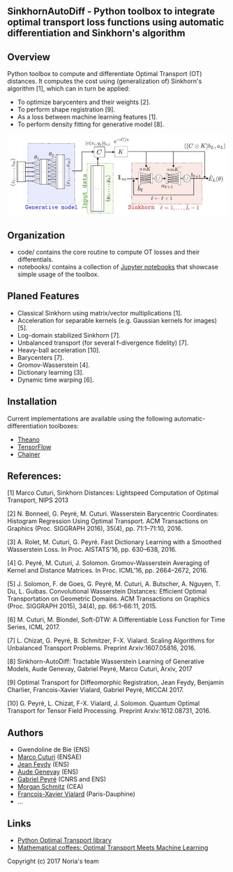 SinkhornAutoDiff - Python toolbox to integrate optimal transport loss functions using automatic differentiation and Sinkhorn's algorithm
------

Overview
------

Python toolbox to compute and differentiate Optimal Transport (OT) distances. It computes the cost using (generalization of) Sinkhorn's algorithm [1], which can in turn be applied:
- To optimize barycenters and their weights [2].
- To perform shape registration [9].
- As a loss between machine learning features [1].
- To perform density fitting for generative model [8].

![Typical example of usage: Sinkhorn for density fitting](img/fig-general.jpg)

Organization
------

- code/ contains the core routine to compute OT losses and their differentials.
- notebooks/ contains a collection of [Jupyter notebooks](http://jupyter.org/) that showcase simple usage of the toolbox.

Planed Features
------

- Classical Sinkhorn using matrix/vector multiplications [1].
- Acceleration for separable kernels (e.g. Gaussian kernels for images) [5].
- Log-domain stabilized Sinkhorn [7].
- Unbalanced transport (for several f-divergence fidelity) [7].
- Heavy-ball acceleration [10].
- Barycenters [7].
- Gromov-Wasserstein [4].
- Dictionary learning [3].
- Dynamic time warping [6].


Installation
------

Current implementations are available using the following automatic-differentiation toolboxes:
- [Theano](http://deeplearning.net/software/theano/)
- [TensorFlow](https://www.tensorflow.org/)
- [Chainer](https://chainer.org/)

References:
------

[1] Marco Cuturi,  Sinkhorn Distances: Lightspeed Computation of Optimal Transport, NIPS 2013

[2] N. Bonneel, G. Peyré, M. Cuturi. Wasserstein Barycentric Coordinates: Histogram Regression Using Optimal Transport. ACM Transactions on Graphics (Proc. SIGGRAPH 2016), 35(4), pp. 71:1–71:10, 2016.

[3] A. Rolet, M. Cuturi, G. Peyré. Fast Dictionary Learning with a Smoothed Wasserstein Loss. In Proc. AISTATS'16, pp. 630–638, 2016.

[4] G. Peyré, M. Cuturi, J. Solomon. Gromov-Wasserstein Averaging of Kernel and Distance Matrices. In Proc. ICML'16, pp. 2664–2672, 2016.

[5] J. Solomon, F. de Goes, G. Peyré, M. Cuturi, A. Butscher, A. Nguyen, T. Du, L. Guibas. Convolutional Wasserstein Distances: Efficient Optimal Transportation on Geometric Domains. ACM Transactions on Graphics (Proc. SIGGRAPH 2015), 34(4), pp. 66:1–66:11, 2015.

[6] M. Cuturi, M. Blondel, Soft-DTW: A Differentiable Loss Function for Time Series, ICML 2017.

[7] L. Chizat, G. Peyré, B. Schmitzer, F-X. Vialard. Scaling Algorithms for Unbalanced Transport Problems. Preprint Arxiv:1607.05816, 2016.

[8] Sinkhorn-AutoDiff: Tractable Wasserstein Learning of Generative Models, Aude Genevay, Gabriel Peyré, Marco Cuturi, Arxiv, 2017

[9] Optimal Transport for Diffeomorphic Registration, Jean Feydy, Benjamin Charlier, Francois-Xavier Vialard, Gabriel Peyré, MICCAI 2017.

[10] G. Peyré, L. Chizat, F-X. Vialard, J. Solomon. Quantum Optimal Transport for Tensor Field Processing. Preprint Arxiv:1612.08731, 2016.

Authors
------

- Gwendoline de Bie (ENS)
- [Marco Cuturi](http://marcocuturi.net/) (ENSAE)
- [Jean Feydy](http://www.math.ens.fr/~feydy/) (ENS)
- [Aude Genevay](https://audeg.github.io/) (ENS)
- [Gabriel Peyré](http://www.gpeyre.com/) (CNRS and ENS)
- [Morgan Schmitz](http://www.cosmostat.org/people/mschmitz/) (CEA)
- [Francois-Xavier Vialard](https://www.ceremade.dauphine.fr/~vialard/) (Paris-Dauphine)
- ...

Links
------

- [Python Optimal Transport library](https://github.com/rflamary/POT)
- [Mathematical coffees: Optimal Transport Meets Machine Learning](https://mathematical-coffees.github.io/mc01-ot/)

Copyright (c) 2017 Noria's team
